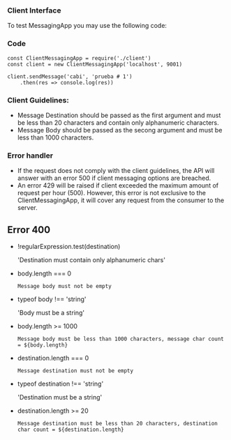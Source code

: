 
### Client Interface

To test MessagingApp you may use the following code:

### Code

```
const ClientMessagingApp = require('./client')
const client = new ClientMessagingApp('localhost', 9001)

client.sendMessage('cabi', 'prueba # 1')
    .then(res => console.log(res))

``` 

### Client Guidelines: 

- Message Destination should be passed as the first argument and must be less than 20 characters and contain only alphanumeric characters.
- Message Body should be passed as the secong argument and must be less than 1000 characters.

### Error handler

- If the request does not comply with the client guidelines, the API will answer with an error 500 if client messaging options are breached.
- An error 429 will be raised if client exceeded the maximum amount of request per hour (500). However, this error is not exclusive to the ClientMessagingApp, it will cover any request from the consumer to the server.

## Error 400
    
- !regularExpression.test(destination) 
    
    'Destination must contain only alphanumeric chars'
    
- body.length === 0 
    
    `Message body must not be empty`
    
- typeof body !== 'string'
    
    'Body must be a string'   
        
- body.length >= 1000 
    
    `Message body must be less than 1000 characters, message char count = ${body.length}`
    
- destination.length === 0 
    
    `Message destination must not be empty`
    
- typeof destination !== 'string'
    
    'Destination must be a string' 
        
- destination.length >= 20 
    
    `Message destination must be less than 20 characters, destination char count = ${destination.length}`
